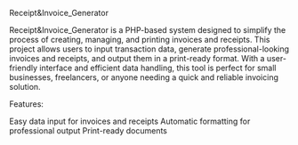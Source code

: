Receipt&Invoice_Generator



Receipt&Invoice_Generator is a PHP-based system designed to simplify the process of creating, managing, and printing invoices and receipts. This project allows users to input transaction data, generate professional-looking invoices and receipts, and output them in a print-ready format. With a user-friendly interface and efficient data handling, this tool is perfect for small businesses, freelancers, or anyone needing a quick and reliable invoicing solution.

Features:

Easy data input for invoices and receipts
Automatic formatting for professional output
Print-ready documents
